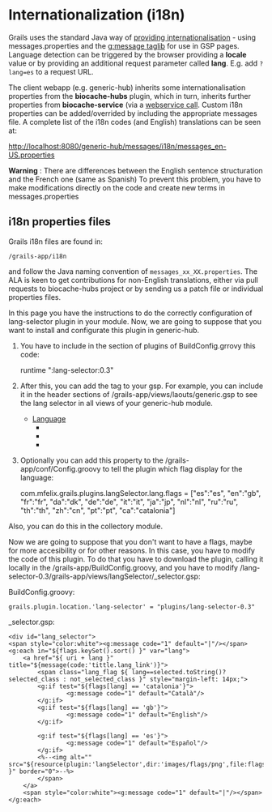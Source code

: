 # Internationalization (i18n)

Grails uses the standard Java way of [providing internationalisation](http://grails.org/doc/latest/guide/i18n.html) - using messages.properties and the [g:message taglib](http://grails.org/doc/latest/ref/Tags/message.html) for use in GSP pages. Language detection can be triggered by the browser providing a **locale** value or by providing an additional request parameter called **lang**. E.g. add `?lang=es` to a request URL.

The client webapp (e.g. generic-hub) inherits some internationalisation properties from the **biocache-hubs** plugin, which in turn, inherits further properties from **biocache-service** (via a [webservice call](biocache.ala.org.au/ws/facets/i18n). Custom i18n properties can be added/overrided by including the appropriate messages file. A complete list of the i18n codes (and English) translations can be seen at: 

[http://localhost:8080/generic-hub/messages/i18n/messages_en-US.properties](http://localhost:8080/generic-hub/messages/i18n/messages_en-US.properties)

__Warning__ : There are differences between the English sentence structuration and the French one (same as Spanish)
To prevent this problem, you have to make modifications directly on the code and create new terms in messages.properties

## i18n properties files
Grails i18n files are found in:

    /grails-app/i18n

and follow the Java naming convention of `messages_xx_XX.properties`. The ALA is keen to get contributions for non-English translations, either via pull requests to biocache-hubs project or by sending us a patch file or individual properties files.

In this page you have the instructions to do the correctly configuration of lang-selector plugin in your module.
Now, we are going to suppose that you want to install and configurate this plugin in generic-hub.

1) You have to include in the section of plugins of BuildConfig.grrovy this code:

    runtime ":lang-selector:0.3"

 2) After this, you can add the tag to your gsp. For example, you can include it in the header sections of /grails-app/views/laouts/generic.gsp to see the lang selector in all views of your generic-hub module. 

    <ul class="nav pull-right">
       <li class="dropdown">
           <a class="dropdown-toggle" data-toggle="dropdown" href="#">Language<b class="caret"></b></a>
           <ul class="dropdown-menu">
               <li><langs:selector langs="ca"/></li>
               <li><langs:selector langs="en"/></li>
               <li><langs:selector langs="es"/></li>
           </ul>
       </li>
    </ul>

3) Optionally you can add this property to the /grails-app/conf/Config.groovy to tell the plugin which flag display for the language:

    com.mfelix.grails.plugins.langSelector.lang.flags = ["es":"es",
                                                     "en":"gb",
                                                     "fr":"fr",
                                                     "da":"dk",
                                                     "de":"de",
                                                     "it":"it",
                                                     "ja":"jp",
                                                     "nl":"nl",
                                                     "ru":"ru",
                                                     "th":"th",
                                                     "zh":"cn",
                                                     "pt":"pt",
                                                     "ca":"catalonia"]
   
Also, you can do this in the collectory module.

Now we are going to suppose that you don't want to have a flags, maybe for more accesibility or for other reasons. In this case, you have to modify the code of this plugin. To do that you have to download the plugin, calling it locally in the /grails-app/BuildConfig.groovy, and you have to modify /lang-selector-0.3/grails-app/views/langSelector/_selector.gsp:

BuildConfig.groovy:

    grails.plugin.location.'lang-selector' = "plugins/lang-selector-0.3"


_selector.gsp:

    <div id="lang_selector">
    <span style="color:white"><g:message code="1" default="|"/></span>
	<g:each in="${flags.keySet().sort() }" var="lang">
		<a href="${ uri + lang }" title="${message(code:'tittle.lang_link')}">
			<span class="lang_flag ${ lang==selected.toString()? selected_class : not_selected_class }" style="margin-left: 14px;">
			<g:if test="${flags[lang] == 'catalonia'}">
			        <g:message code="1" default="Català"/>
			</g:if>
			<g:if test="${flags[lang] == 'gb'}">
			        <g:message code="1" default="English"/>
			</g:if>

			<g:if test="${flags[lang] == 'es'}">
			        <g:message code="1" default="Español"/>
			</g:if>
			<%--<img alt="" src="${resource(plugin:'langSelector',dir:'images/flags/png',file:flags[lang]+'.png') }" border="0">--%>
			</span>
		</a>
		<span style="color:white"><g:message code="1" default="|"/></span>
	</g:each>
</div>


